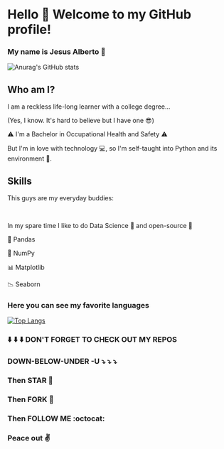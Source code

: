 # Hello :wave: Welcome to my GitHub profile!

### My name is Jesus Alberto :metal:

![Anurag's GitHub stats](https://github-readme-stats.vercel.app/api?username=jesusalberto18&show_icons=true&theme=panda)

## Who am I?

I am a reckless life-long learner with a college degree... 

(Yes, I know. It's hard to believe but I have one :sunglasses:)

:warning: I'm a Bachelor in Occupational Health and Safety :warning:

But I'm in love with technology :computer:, so I'm self-taught into Python and its environment :snake:.

## Skills

This guys are my everyday buddies:

<img scr="images-for-readme-tools/1.1-python.png" width="50">
<img scr="images-for-readme-tools/1.2-django.png" width="50">
<img scr="images-for-readme-tools/1.3-vue.png" width="50">



In my spare time I like to do Data Science :microscope: and open-source :open_file_folder: 

:panda_face: Pandas

:1234: NumPy

:bar_chart: Matplotlib

:chart_with_downwards_trend: Seaborn

### Here you can see my favorite languages

[![Top Langs](https://github-readme-stats.vercel.app/api/top-langs/?username=jesusalberto18&layout=compact&langs_count=8&theme=panda)](https://github.com/anuraghazra/github-readme-stats)

### :arrow_down: :arrow_down: :arrow_down: DON'T FORGET TO CHECK OUT MY REPOS

### DOWN-BELOW-UNDER -U :arrow_heading_down: :arrow_heading_down: :arrow_heading_down:

### Then STAR :star2:

### Then FORK :trident:

### Then FOLLOW ME :octocat:

### Peace out :v:
<!---
jesusalberto18/jesusalberto18 is a ✨ special ✨ repository because its `README.md` (this file) appears on your GitHub profile.
You can click the Preview link to take a look at your changes.
--->
